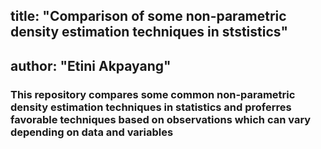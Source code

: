 ## title: "Comparison of some non-parametric density estimation techniques in ststistics"
## author: "Etini Akpayang"


### This repository compares some common non-parametric density estimation techniques in statistics and proferres favorable techniques based on observations which can vary depending on data and variables
